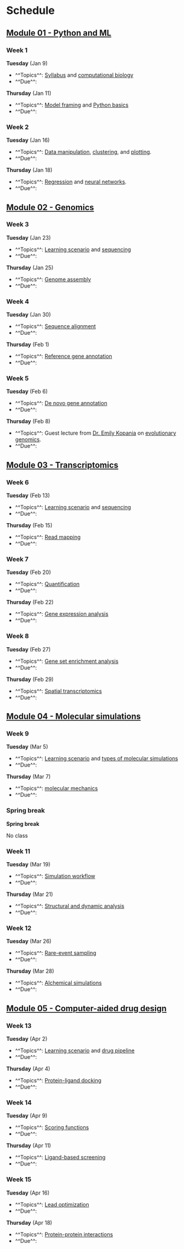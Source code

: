 # Schedule

## [Module 01 - Python and ML][module 01]

### Week 1

**Tuesday** (Jan 9)

-   ^^Topics^^: [Syllabus](/syllabus) and [computational biology](/modules/modeling/comp-bio)
-   ^^Due^^:

**Thursday** (Jan 11)

-   ^^Topics^^: [Model framing](/modules/modeling/model-framing) and [Python basics](/modules/modeling/python-basics)
-   ^^Due^^:

### Week 2

**Tuesday** (Jan 16)

-   ^^Topics^^: [Data manipulation](/modules/modeling/data-manipulation), [clustering](/modules/modeling/clustering), and [plotting](/modules/modeling/plotting).
-   ^^Due^^:

**Thursday** (Jan 18)

-   ^^Topics^^: [Regression](/modules/modeling/regression) and [neural networks](/modules/modeling/neural-networks).
-   ^^Due^^:

## [Module 02 - Genomics][module 02]

### Week 3

**Tuesday** (Jan 23)

-   ^^Topics^^: [Learning scenario](/modules/genomics/learning-scenario) and [sequencing](/modules/genomics/sequencing)
-   ^^Due^^:

**Thursday** (Jan 25)

-   ^^Topics^^: [Genome assembly](/modules/genomics/genome-assembly)
-   ^^Due^^:

### Week 4

**Tuesday** (Jan 30)

-   ^^Topics^^: [Sequence alignment](/modules/genomics/sequence-alignment)
-   ^^Due^^:

**Thursday** (Feb 1)

-   ^^Topics^^: [Reference gene annotation](/modules/genomics/ref-gene-annotation)
-   ^^Due^^:

### Week 5

**Tuesday** (Feb 6)

-   ^^Topics^^: [De novo gene annotation](/modules/genomics/de-novo-gene-annotation)
-   ^^Due^^:

**Thursday** (Feb 8)

-   ^^Topics^^: Guest lecture from [Dr. Emily Kopania](https://ekopania.github.io/) on [evolutionary genomics](/modules/genomics/evolutionary-genomics).
-   ^^Due^^:

## [Module 03 - Transcriptomics][module 03]

### Week 6

**Tuesday** (Feb 13)

-   ^^Topics^^: [Learning scenario](/modules/transcriptomics/learning-scenario) and [sequencing](/modules/transcriptomics/sequencing)
-   ^^Due^^:

**Thursday** (Feb 15)

-   ^^Topics^^: [Read mapping](/modules/transcriptomics/read-mapping)
-   ^^Due^^:

### Week 7

**Tuesday** (Feb 20)

-   ^^Topics^^: [Quantification](/modules/transcriptomics/quantification)
-   ^^Due^^:

**Thursday** (Feb 22)

-   ^^Topics^^: [Gene expression analysis](/modules/transcriptomics/gene-expression-analysis)
-   ^^Due^^:

### Week 8

**Tuesday** (Feb 27)

-   ^^Topics^^: [Gene set enrichment analysis](/modules/transcriptomics/gene-set-enrichment)
-   ^^Due^^:

**Thursday** (Feb 29)

-   ^^Topics^^: [Spatial transcriptomics](/modules/transcriptomics/spatial)
-   ^^Due^^:

## [Module 04 - Molecular simulations][module 04]

### Week 9

**Tuesday** (Mar 5)

-   ^^Topics^^: [Learning scenario](/modules/simulations/learning-scenario) and [types of molecular simulations](/modules/simulations/molecular-simulations)
-   ^^Due^^:

**Thursday** (Mar 7)

-   ^^Topics^^: [molecular mechanics](/modules/simulations/molecular-mechanics)
-   ^^Due^^:

### Spring break

**Spring break**

No class

### Week 11

**Tuesday** (Mar 19)

-   ^^Topics^^: [Simulation workflow](/modules/simulations/simulation-workflow)
-   ^^Due^^:

**Thursday** (Mar 21)

-   ^^Topics^^: [Structural and dynamic analysis](/modules/simulations/structural-dynamic-analysis)
-   ^^Due^^:

### Week 12

**Tuesday** (Mar 26)

-   ^^Topics^^: [Rare-event sampling](/modules/simulations/rare-event-sampling)
-   ^^Due^^:

**Thursday** (Mar 28)

-   ^^Topics^^: [Alchemical simulations](/modules/simulations/alchemical-simulations)
-   ^^Due^^:

## [Module 05 - Computer-aided drug design][module 05]

### Week 13

**Tuesday** (Apr 2)

-   ^^Topics^^: [Learning scenario](/modules/cadd/learning-scenario) and [drug pipeline](/modules/cadd/drug-discovery-pipeline)
-   ^^Due^^:

**Thursday** (Apr 4)

-   ^^Topics^^: [Protein-ligand docking](/modules/cadd/docking)
-   ^^Due^^:

### Week 14

**Tuesday** (Apr 9)

-   ^^Topics^^: [Scoring functions](/modules/cadd/scoring-functions)
-   ^^Due^^:

**Thursday** (Apr 11)

-   ^^Topics^^: [Ligand-based screening](/modules/cadd/ligand-based-screening)
-   ^^Due^^:

### Week 15

**Tuesday** (Apr 16)

-   ^^Topics^^: [Lead optimization](/modules/cadd/lead-optimization)
-   ^^Due^^:

**Thursday** (Apr 18)

-   ^^Topics^^: [Protein-protein interactions](/modules/cadd/protein-protein-interactions)
-   ^^Due^^:

<!-- LINKS -->

[module 01]: /modules/python-ml
[module 02]: /modules/genomics
[module 03]: /modules/transcriptomics
[module 04]: /modules/simulations
[module 05]: /modules/cadd
